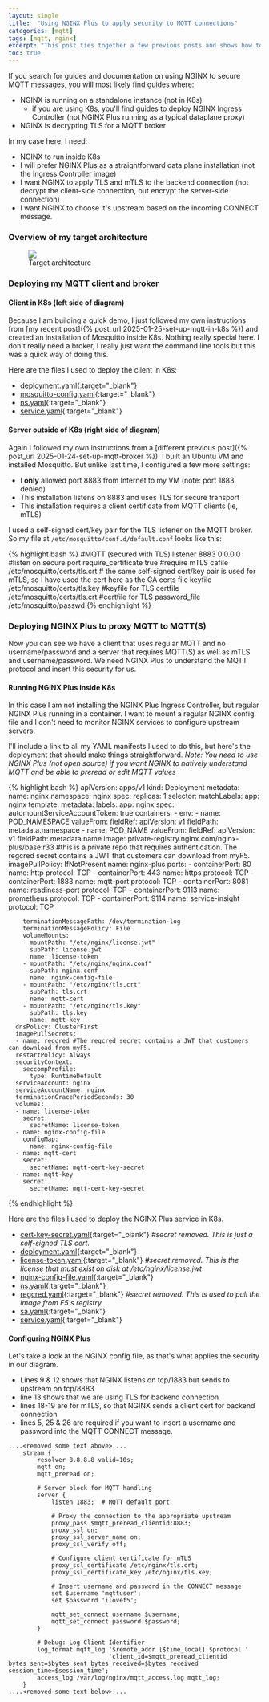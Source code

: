 ```yaml
---
layout: single
title:  "Using NGINX Plus to apply security to MQTT connections"
categories: [mqtt]
tags: [mqtt, nginx]
excerpt: "This post ties together a few previous posts and shows how to use NGINX to secure MQTT connections" #this is a custom variable meant for a short description to be displayed on home page
toc: true
---
```

If you search for guides and documentation on using NGINX to secure MQTT messages, you will most likely find guides where:
- NGINX is running on a standalone instance (not in K8s)
  - if you are using K8s, you'll find guides to deploy NGINX Ingress Controller (not NGINX Plus running as a typical dataplane proxy)
- NGINX is decrypting TLS for a MQTT broker

In my case here, I need:
- NGINX to run inside K8s
- I will prefer NGINX Plus as a straightforward data plane installation (not the Ingress Controller image)
- I want NGINX to apply TLS and mTLS to the backend connection (not decrypt the client-side connection, but encrypt the server-side connection)
- I want NGINX to choose it's upstream based on the incoming CONNECT message.

### Overview of my target architecture
<figure>
    <a href="/assets/mqtt-broker/MQTT PoC - NGINX-security.png"><img src="/assets/mqtt-broker/MQTT PoC - NGINX-security.png"></a>
    <figcaption>Target architecture</figcaption>
</figure>

### Deploying my MQTT client and broker

#### Client in K8s (left side of diagram)
Because I am building a quick demo, I just followed my own instructions from [my recent post]({% post_url 2025-01-25-set-up-mqtt-in-k8s %}) and created an installation of Mosquitto inside K8s. Nothing really special here. I don't really need a broker, I really just want the command line tools but this was a quick way of doing this.

Here are the files I used to deploy the client in K8s:
- [deployment.yaml](/assets/mqtt-broker/yaml-manifests/mosquitto/deployment.yaml){:target="_blank"}
- [mosquitto-config.yaml](/assets/mqtt-broker/yaml-manifests/mosquitto/mosquitto-config.yaml){:target="_blank"}
- [ns.yaml](/assets/mqtt-broker/yaml-manifests/mosquitto/ns.yaml){:target="_blank"}
- [service.yaml](/assets/mqtt-broker/yaml-manifests/mosquitto/service.yaml){:target="_blank"}

#### Server outside of K8s (right side of diagram)
Again I followed my own instructions from a [different previous post]({% post_url 2025-01-24-set-up-mqtt-broker %}). I built an Ubuntu VM and installed Mosquitto. But unlike last time, I configured a few more settings:
- I **only** allowed port 8883 from Internet to my VM (note: port 1883 denied)
- This installation listens on 8883 and uses TLS for secure transport
- This installation requires a client certificate from MQTT clients (ie, mTLS)

I used a self-signed cert/key pair for the TLS listener on the MQTT broker. So my file at `/etc/mosquitto/conf.d/default.conf` looks like this: 

{% highlight bash %}
#MQTT (secured with TLS)
listener 8883 0.0.0.0 #listen on secure port
require_certificate true #require mTLS
cafile /etc/mosquitto/certs/tls.crt # the same self-signed cert/key pair is used for mTLS, so I have used the cert here as the CA certs file
keyfile /etc/mosquitto/certs/tls.key #keyfile for TLS
certfile /etc/mosquitto/certs/tls.crt #certfile for TLS
password_file /etc/mosquitto/passwd
{% endhighlight %}

### Deploying NGINX Plus to proxy MQTT to MQTT(S)
Now you can see we have a client that uses regular MQTT and no username/password and a server that requires MQTT(S) as well as mTLS and username/password. We need NGINX Plus to understand the MQTT protocol and insert this security for us.

#### Running NGINX Plus inside K8s
In this case I am not installing the NGINX Plus Ingress Controller, but regular NGINX Plus running in a container. I want to mount a regular NGINX config file and I don't need to monitor NGINX services to configure upstream servers.

I'll include a link to all my YAML manifests I used to do this, but here's the deployment that should make things straightforward. *Note: You need to use NGINX Plus (not open source) if you want NGINX to natively understand MQTT and be able to preread or edit MQTT values*

{% highlight bash %}
apiVersion: apps/v1
kind: Deployment
metadata:
  name: nginx
  namespace: nginx
spec:
  replicas: 1
  selector:
    matchLabels:
      app: nginx
  template:
    metadata:
      labels:
        app: nginx
    spec:
      automountServiceAccountToken: true
      containers:
      - env:
        - name: POD_NAMESPACE
          valueFrom:
            fieldRef:
              apiVersion: v1
              fieldPath: metadata.namespace
        - name: POD_NAME
          valueFrom:
            fieldRef:
              apiVersion: v1
              fieldPath: metadata.name
        image: private-registry.nginx.com/nginx-plus/base:r33 #this is a private repo that requires authentication. The regcred secret contains a JWT that customers can download from myF5.
        imagePullPolicy: IfNotPresent
        name: nginx-plus
        ports:
        - containerPort: 80
          name: http
          protocol: TCP
        - containerPort: 443
          name: https
          protocol: TCP
        - containerPort: 1883
          name: mqtt-port
          protocol: TCP
        - containerPort: 8081
          name: readiness-port
          protocol: TCP
        - containerPort: 9113
          name: prometheus
          protocol: TCP
        - containerPort: 9114
          name: service-insight
          protocol: TCP

        terminationMessagePath: /dev/termination-log
        terminationMessagePolicy: File
        volumeMounts:
        - mountPath: "/etc/nginx/license.jwt"
          subPath: license.jwt
          name: license-token
        - mountPath: "/etc/nginx/nginx.conf"
          subPath: nginx.conf
          name: nginx-config-file
        - mountPath: "/etc/nginx/tls.crt"
          subPath: tls.crt
          name: mqtt-cert
        - mountPath: "/etc/nginx/tls.key"
          subPath: tls.key
          name: mqtt-key
      dnsPolicy: ClusterFirst
      imagePullSecrets:
      - name: regcred #The regcred secret contains a JWT that customers can download from myF5.
      restartPolicy: Always
      securityContext:
        seccompProfile:
          type: RuntimeDefault
      serviceAccount: nginx
      serviceAccountName: nginx
      terminationGracePeriodSeconds: 30
      volumes:
      - name: license-token
        secret:
          secretName: license-token
      - name: nginx-config-file
        configMap:
          name: nginx-config-file
      - name: mqtt-cert
        secret:
          secretName: mqtt-cert-key-secret
      - name: mqtt-key
        secret:
          secretName: mqtt-cert-key-secret
{% endhighlight %}

Here are the files I used to deploy the NGINX Plus service in K8s.
- [cert-key-secret.yaml](/assets/mqtt-broker/yaml-manifests/nginx/cert-key-secret.yaml){:target="_blank"} *#secret removed. This is just a self-signed TLS cert.*
- [deployment.yaml](/assets/mqtt-broker/yaml-manifests/nginx/deployment.yaml){:target="_blank"}
- [license-token.yaml](/assets/mqtt-broker/yaml-manifests/nginx/license-token.yaml){:target="_blank"} *#secret removed. This is the license that must exist on disk at /etc/nginx/license.jwt*
- [nginx-config-file.yaml](/assets/mqtt-broker/yaml-manifests/nginx/nginx-config-file.yaml){:target="_blank"}
- [ns.yaml](/assets/mqtt-broker/yaml-manifests/nginx/ns.yaml){:target="_blank"}
- [regcred.yaml](/assets/mqtt-broker/yaml-manifests/nginx/regcred.yaml){:target="_blank"} *#secret removed. This is used to pull the image from F5's registry.*
- [sa.yaml](/assets/mqtt-broker/yaml-manifests/nginx/sa.yaml){:target="_blank"}
- [service.yaml](/assets/mqtt-broker/yaml-manifests/nginx/service.yaml){:target="_blank"}

#### Configuring NGINX Plus
Let's take a look at the NGINX config file, as that's what applies the security in our diagram.

- Lines 9 & 12 shows that NGINX listens on tcp/1883 but sends to upstream on tcp/8883
- line 13 shows that we are using TLS for backend connection
- lines 18-19 are for mTLS, so that NGINX sends a client cert for backend connection
- lines 5, 25 & 26 are required if you want to insert a username and password into the MQTT CONNECT message.

```
....<removed some text above>....
    stream {
        resolver 8.8.8.8 valid=10s;
        mqtt on;
        mqtt_preread on;
        
        # Server block for MQTT handling
        server {
            listen 1883;  # MQTT default port

            # Proxy the connection to the appropriate upstream
            proxy_pass $mqtt_preread_clientid:8883;
            proxy_ssl on;
            proxy_ssl_server_name on;
            proxy_ssl_verify off;
            
            # Configure client certificate for mTLS
            proxy_ssl_certificate /etc/nginx/tls.crt;
            proxy_ssl_certificate_key /etc/nginx/tls.key;
            
            # Insert username and password in the CONNECT message
            set $username 'mqttuser';
            set $password 'ilovef5';
            
            mqtt_set_connect username $username;
            mqtt_set_connect password $password;
        }
        
        # Debug: Log Client Identifier
        log_format mqtt_log '$remote_addr [$time_local] $protocol '
                            'client_id=$mqtt_preread_clientid bytes_sent=$bytes_sent bytes_received=$bytes_received session_time=$session_time';
        access_log /var/log/nginx/mqtt_access.log mqtt_log;
    }
....<removed some text below>....
```
